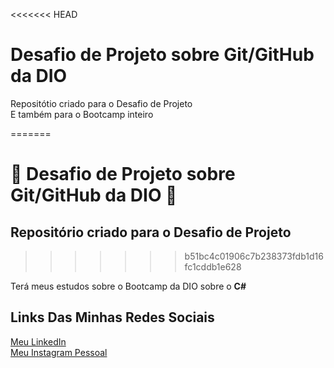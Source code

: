 <<<<<<< HEAD
# Desafio de Projeto sobre Git/GitHub da DIO
Repositótio criado para o Desafio de Projeto  
E também para o Bootcamp inteiro

=======
# 🥇 Desafio de Projeto sobre Git/GitHub da DIO 🥇  
## Repositório criado para o Desafio de Projeto
>>>>>>> b51bc4c01906c7b238373fdb1d16fc1cddb1e628

 Terá meus estudos sobre o Bootcamp da DIO sobre o **C#**

## Links Das Minhas Redes Sociais  
[Meu LinkedIn](https://www.linkedin.com/in/mariofneto/)  
[Meu Instagram Pessoal](https://www.instagram.com/_mariofneto/)
